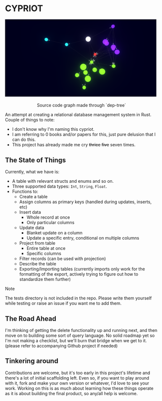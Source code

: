 # CYPRIOT

![](/public/code_graph.png)

<p align="center">Source code graph made through `dep-tree`</p>

An attempt at creating a relational database management system in Rust.  
Couple of things to note:
- I don't know why I'm naming this cypriot.
- I am referring to 0 books and/or papers for this, just pure delusion that I can do this.
- This project has already made me cry ~~thrice~~ ~~five~~ seven times.

## The State of Things

Currently, what we have is:
- A table with relevant structs and enums and so on.
- Three supported data types: `Int`, `String`, `Float`.
- Functions to:
  - Create a table
  - Assign columns as primary keys (handled during updates, inserts, etc)
  - Insert data
    - Whole record at once
    - Only particular columns
  - Update data
    - Blanket update on a column
    - Update a specific entry, conditional on multiple columns
  - Project from table
    - Entire table at once
    - Specific columns
  - Filter records (can be used with projection)
  - Describe the table
  - Exporting/Importing tables (currently imports only work for the formatting of the export, actively trying to figure out how to standardize them further)
> [!NOTE]
> The tests directory is not included in the repo.
> Please write them yourself while testing or raise an issue if you want me to add them.

## The Road Ahead
I'm thinking of getting the delete functionality up and running next, and then move on to 
building some sort of query language. No solid roadmap yet so I'm not making a checklist,
but we'll burn that bridge when we get to it. (please refer to accompanying Github project if needed)

## Tinkering around
Contributions are welcome, but it's too early in this project's lifetime and there's
a lot of initial scaffolding left. Even so, if you want to play around with it,
fork and make your own version or whatever, I'd love to see your work. Working
on this is as much about learning how these things operate as it is about building
the final product, so any/all help is welcome.